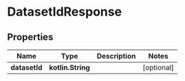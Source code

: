 
# DatasetIdResponse

## Properties
Name | Type | Description | Notes
------------ | ------------- | ------------- | -------------
**datasetId** | **kotlin.String** |  |  [optional]



